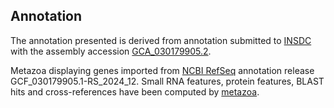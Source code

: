 **Annotation**
----------

The annotation presented is derived from annotation submitted to
[INSDC](http://www.insdc.org) with the assembly accession [GCA\_030179905.2](http://www.ebi.ac.uk/ena/data/view/GCA_030179905.2).

Metazoa displaying genes imported from [NCBI RefSeq](https://www.ncbi.nlm.nih.gov/genome/annotation_euk/Drosophila_bipectinata/GCF_030179905.1-RS_2024_12.html) annotation release GCF_030179905.1-RS_2024_12.
Small RNA features, protein features, BLAST hits and cross-references have been
computed by [metazoa](https://metazoa.ensembl.org/info/genome/annotation/index.html).
